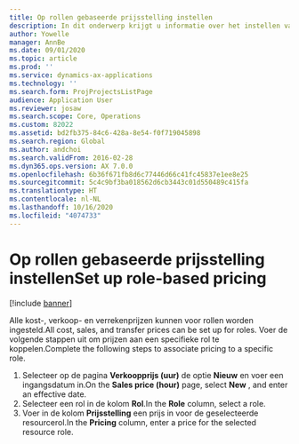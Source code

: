 ```yaml
---
title: Op rollen gebaseerde prijsstelling instellen
description: In dit onderwerp krijgt u informatie over het instellen van prijsdimensies voor specifieke rollen.
author: Yowelle
manager: AnnBe
ms.date: 09/01/2020
ms.topic: article
ms.prod: ''
ms.service: dynamics-ax-applications
ms.technology: ''
ms.search.form: ProjProjectsListPage
audience: Application User
ms.reviewer: josaw
ms.search.scope: Core, Operations
ms.custom: 82022
ms.assetid: bd2fb375-84c6-428a-8e54-f0f719045898
ms.search.region: Global
ms.author: andchoi
ms.search.validFrom: 2016-02-28
ms.dyn365.ops.version: AX 7.0.0
ms.openlocfilehash: 6b36f671fb8d6c77446d66c41fc45837e1ee8e25
ms.sourcegitcommit: 5c4c9bf3ba018562d6cb3443c01d550489c415fa
ms.translationtype: HT
ms.contentlocale: nl-NL
ms.lasthandoff: 10/16/2020
ms.locfileid: "4074733"
---
```

# <a name="set-up-role-based-pricing"></a><span data-ttu-id="a6167-103">Op rollen gebaseerde prijsstelling instellen</span><span class="sxs-lookup"><span data-stu-id="a6167-103">Set up role-based pricing</span></span>

[!include [banner](../includes/banner.md)]

<span data-ttu-id="a6167-104">Alle kost-, verkoop- en verrekenprijzen kunnen voor rollen worden ingesteld.</span><span class="sxs-lookup"><span data-stu-id="a6167-104">All cost, sales, and transfer prices can be set up for roles.</span></span> <span data-ttu-id="a6167-105">Voer de volgende stappen uit om prijzen aan een specifieke rol te koppelen.</span><span class="sxs-lookup"><span data-stu-id="a6167-105">Complete the following steps to associate pricing to a specific role.</span></span>

1. <span data-ttu-id="a6167-106">Selecteer op de pagina **Verkoopprijs (uur)** de optie **Nieuw** en voer een ingangsdatum in.</span><span class="sxs-lookup"><span data-stu-id="a6167-106">On the **Sales price (hour)** page, select **New** , and enter an effective date.</span></span>
2. <span data-ttu-id="a6167-107">Selecteer een rol in de kolom **Rol**.</span><span class="sxs-lookup"><span data-stu-id="a6167-107">In the **Role** column, select a role.</span></span>
3. <span data-ttu-id="a6167-108">Voer in de kolom **Prijsstelling** een prijs in voor de geselecteerde resourcerol.</span><span class="sxs-lookup"><span data-stu-id="a6167-108">In the **Pricing** column, enter a price for the selected resource role.</span></span>
